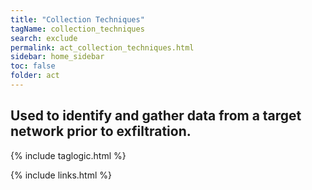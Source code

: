 ```yaml
---
title: "Collection Techniques"
tagName: collection_techniques
search: exclude
permalink: act_collection_techniques.html
sidebar: home_sidebar
toc: false
folder: act
---
```


## Used to identify and gather data from a target network prior to exfiltration.

{% include taglogic.html %}

{% include links.html %}
